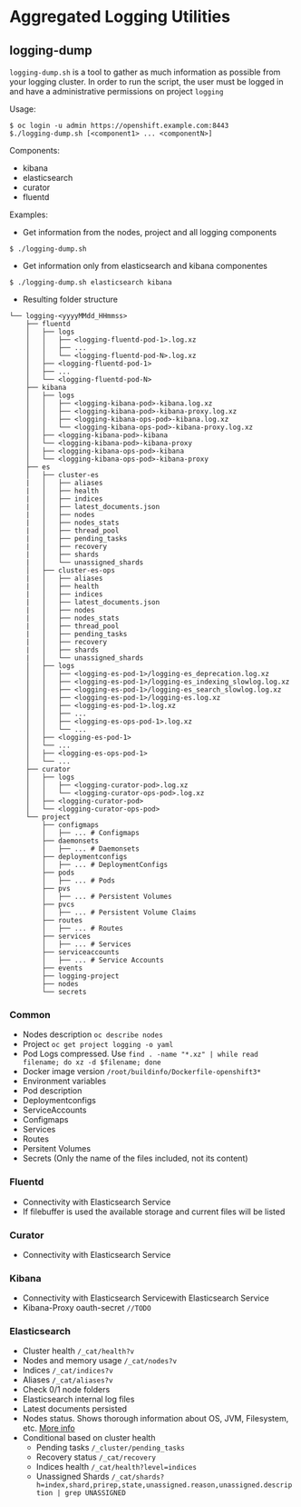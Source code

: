 # Aggregated Logging Utilities

 ## logging-dump
`logging-dump.sh` is a tool to gather as much information as possible from your logging cluster. In order to run the script, the user must be logged in and have a administrative permissions on project `logging`

Usage:
```
$ oc login -u admin https://openshift.example.com:8443
$./logging-dump.sh [<component1> ... <componentN>]
```

Components:
* kibana
* elasticsearch
* curator
* fluentd

Examples:
* Get information from the nodes, project and all logging components

`$ ./logging-dump.sh`

* Get information only from elasticsearch and kibana componentes

`$ ./logging-dump.sh elasticsearch kibana`

* Resulting folder structure
```
└── logging-<yyyyMMdd_HHmmss>
    ├── fluentd
    │   ├── logs
    │   │   ├── <logging-fluentd-pod-1>.log.xz
    │   │   ├── ...
    │   │   └── <logging-fluentd-pod-N>.log.xz
    │   ├── <logging-fluentd-pod-1>
    │   ├── ...
    │   └── <logging-fluentd-pod-N>
    ├── kibana
    │   ├── logs
    │   │   ├── <logging-kibana-pod>-kibana.log.xz
    │   │   ├── <logging-kibana-pod>-kibana-proxy.log.xz
    │   │   ├── <logging-kibana-ops-pod>-kibana.log.xz
    │   │   └── <logging-kibana-ops-pod>-kibana-proxy.log.xz
    │   ├── <logging-kibana-pod>-kibana
    │   └── <logging-kibana-pod>-kibana-proxy
    │   ├── <logging-kibana-ops-pod>-kibana
    │   └── <logging-kibana-ops-pod>-kibana-proxy
    ├── es
    │   ├── cluster-es
    |   │   ├── aliases
    |   │   ├── health
    |   │   ├── indices
    |   │   ├── latest_documents.json
    |   │   ├── nodes
    |   │   ├── nodes_stats
    |   │   ├── thread_pool    
    |   │   ├── pending_tasks
    |   │   ├── recovery
    |   │   ├── shards
    |   │   └── unassigned_shards
    │   ├── cluster-es-ops
    |   │   ├── aliases
    |   │   ├── health
    |   │   ├── indices
    |   │   ├── latest_documents.json
    |   │   ├── nodes
    |   │   ├── nodes_stats
    |   │   ├── thread_pool
    |   │   ├── pending_tasks
    |   │   ├── recovery
    |   │   ├── shards
    |   │   └── unassigned_shards
    │   ├── logs
    │   │   ├── <logging-es-pod-1>/logging-es_deprecation.log.xz
    │   │   ├── <logging-es-pod-1>/logging-es_indexing_slowlog.log.xz
    │   │   ├── <logging-es-pod-1>/logging-es_search_slowlog.log.xz
    │   │   ├── <logging-es-pod-1>/logging-es.log.xz
    │   │   ├── <logging-es-pod-1>.log.xz
    │   │   ├── ...
    │   │   ├── <logging-es-ops-pod-1>.log.xz
    │   │   └── ...
    │   ├── <logging-es-pod-1>
    │   └── ...
    │   ├── <logging-es-ops-pod-1>
    │   └── ...
    ├── curator
    │   ├── logs
    │   │   ├── <logging-curator-pod>.log.xz
    │   │   └── <logging-curator-ops-pod>.log.xz
    │   ├── <logging-curator-pod>
    │   └── <logging-curator-ops-pod>
    └── project
        ├── configmaps
        │   ├── ... # Configmaps
        ├── daemonsets
        │   ├── ... # Daemonsets
        ├── deploymentconfigs
        │   ├── ... # DeploymentConfigs
        ├── pods
        │   ├── ... # Pods
        ├── pvs
        │   ├── ... # Persistent Volumes
        ├── pvcs
        │   ├── ... # Persistent Volume Claims
        ├── routes
        │   ├── ... # Routes
        ├── services
        │   ├── ... # Services
        ├── serviceaccounts
        │   ├── ... # Service Accounts
        ├── events
        ├── logging-project
        ├── nodes
        └── secrets
```


### Common
* Nodes description `oc describe nodes`
* Project `oc get project logging -o yaml`
* Pod Logs compressed. Use `find . -name "*.xz" | while read filename; do xz -d $filename; done`
* Docker image version `/root/buildinfo/Dockerfile-openshift3*`
* Environment variables
* Pod description
* Deploymentconfigs
* ServiceAccounts
* Configmaps
* Services
* Routes
* Persitent Volumes
* Secrets (Only the name of the files included, not its content)

### Fluentd
* Connectivity with Elasticsearch Service
* If filebuffer is used the available storage and current files will be listed

### Curator
* Connectivity with Elasticsearch Service

### Kibana
* Connectivity with Elasticsearch Servicewith Elasticsearch Service
* Kibana-Proxy oauth-secret `//TODO`

### Elasticsearch
* Cluster health `/_cat/health?v`
* Nodes and memory usage `/_cat/nodes?v`
* Indices `/_cat/indices?v`
* Aliases `/_cat/aliases?v`
* Check 0/1 node folders
* Elasticsearch internal log files
* Latest documents persisted
* Nodes status. Shows thorough information about OS, JVM, Filesystem, etc. [More info](https://www.elastic.co/guide/en/elasticsearch/reference/current/cluster-nodes-stats.html)
* Conditional based on cluster health
  * Pending tasks `/_cluster/pending_tasks`
  * Recovery status `/_cat/recovery`
  * Indices health `/_cat/health?level=indices`
  * Unassigned Shards `/_cat/shards?h=index,shard,prirep,state,unassigned.reason,unassigned.description | grep UNASSIGNED`
